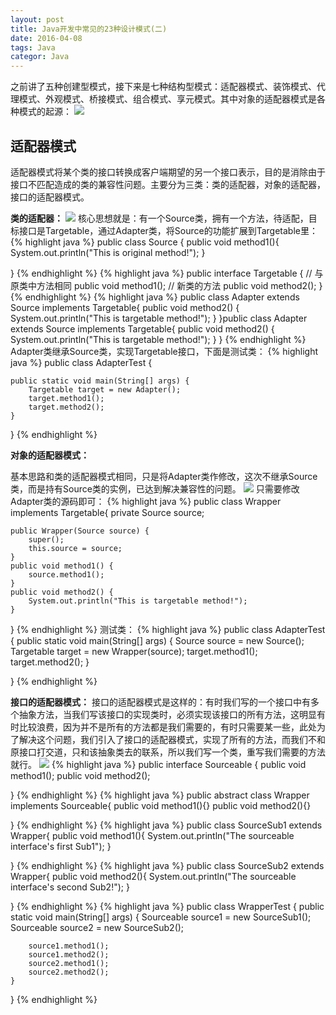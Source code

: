 ```yaml
---
layout: post
title: Java开发中常见的23种设计模式(二)
date: 2016-04-08
tags: Java
categor: Java
---
```


之前讲了五种创建型模式，接下来是七种结构型模式：适配器模式、装饰模式、代理模式、外观模式、桥接模式、组合模式、享元模式。其中对象的适配器模式是各种模式的起源：
![](http://i4.piimg.com/303c321827ebe9c9.png)

## 适配器模式
适配器模式将某个类的接口转换成客户端期望的另一个接口表示，目的是消除由于接口不匹配造成的类的兼容性问题。主要分为三类：类的适配器，对象的适配器，接口的适配器模式。

**类的适配器：**
![](http://i4.piimg.com/a1851884e45be831.jpg)
核心思想就是：有一个Source类，拥有一个方法，待适配，目标接口是Targetable，通过Adapter类，将Source的功能扩展到Targetable里：
{% highlight java %}
public class Source {
    public void method1(){
        System.out.println("This is original method!");
    }

}
{% endhighlight %}
{% highlight java %}
public interface Targetable {
    // 与原类中方法相同
    public void method1();
    // 新类的方法
    public void method2();
}
{% endhighlight %}
{% highlight java %}
public class Adapter extends Source implements Targetable{
    public void method2() {
        System.out.println("This is targetable method!");
    }
}public class Adapter extends Source implements Targetable{
    public void method2() {
        System.out.println("This is targetable method!");
    }
}
{% endhighlight %}
Adapter类继承Source类，实现Targetable接口，下面是测试类：
{% highlight java %}
public class AdapterTest {

    public static void main(String[] args) {
        Targetable target = new Adapter();
        target.method1();
        target.method2();
    }
}
{% endhighlight %}

**对象的适配器模式：**

基本思路和类的适配器模式相同，只是将Adapter类作修改，这次不继承Source类，而是持有Source类的实例，已达到解决兼容性的问题。
![](http://i2.piimg.com/5ed11c50586c3225.png)
只需要修改Adapter类的源码即可：
{% highlight java %}
public class Wrapper implements Targetable{
    private Source source;

    public Wrapper(Source source) {
        super();
        this.source = source;
    }
    public void method1() {
        source.method1();
    }
    public void method2() {
        System.out.println("This is targetable method!");
    }
}
{% endhighlight %}
测试类：
{% highlight java %}
public class AdapterTest {
    public static void main(String[] args) {
        Source source = new Source();
        Targetable target = new Wrapper(source);
        target.method1();
        target.method2();
    }

}
{% endhighlight %}

**接口的适配器模式：**
接口的适配器模式是这样的：有时我们写的一个接口中有多个抽象方法，当我们写该接口的实现类时，必须实现该接口的所有方法，这明显有时比较浪费，因为并不是所有的方法都是我们需要的，有时只需要某一些，此处为了解决这个问题，我们引入了接口的适配器模式，实现了所有的方法，而我们不和原接口打交道，只和该抽象类去的联系，所以我们写一个类，重写我们需要的方法就行。
![](http://i2.piimg.com/b343f6798ada7dd5.png)
{% highlight java %}
public interface Sourceable {
    public void method1();
    public void method2();

}
{% endhighlight %}
{% highlight java %}
public abstract class Wrapper implements Sourceable{
    public void method1(){}
    public void method2(){}

}
{% endhighlight %}
{% highlight java %}
public class SourceSub1 extends Wrapper{
    public void method1(){
        System.out.println("The sourceable interface's first Sub1");
    }

}
{% endhighlight %}
{% highlight java %}
public class SourceSub2 extends Wrapper{
    public void method2(){
        System.out.println("The sourceable interface's second Sub2!");
    }

}
{% endhighlight %}
{% highlight java %}
public class WrapperTest {
    public static void main(String[] args) {
        Sourceable source1 = new SourceSub1();
        Sourceable source2 = new SourceSub2();

        source1.method1();
        source1.method2();
        source2.method1();
        source2.method2();
    }

}
{% endhighlight %}
